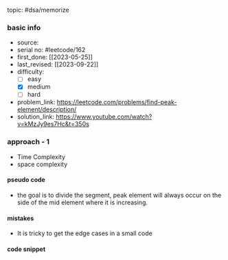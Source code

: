 topic: #dsa/memorize

### basic info
- source: 
- serial no: #leetcode/162 
- first_done: [[2023-05-25]]
- last_revised: [[2023-09-22]]
- difficulty:
	- [ ] easy
	- [x] medium
	- [ ] hard
- problem_link: https://leetcode.com/problems/find-peak-element/description/
- solution_link: https://www.youtube.com/watch?v=kMzJy9es7Hc&t=350s

### approach - 1
- Time Complexity
- space complexity

#### pseudo code
- the goal is to divide the segment, peak element will always occur on the side of the mid element where it is increasing.
#### mistakes
- It is tricky to get the edge cases in a small code
#### code snippet
```python

```